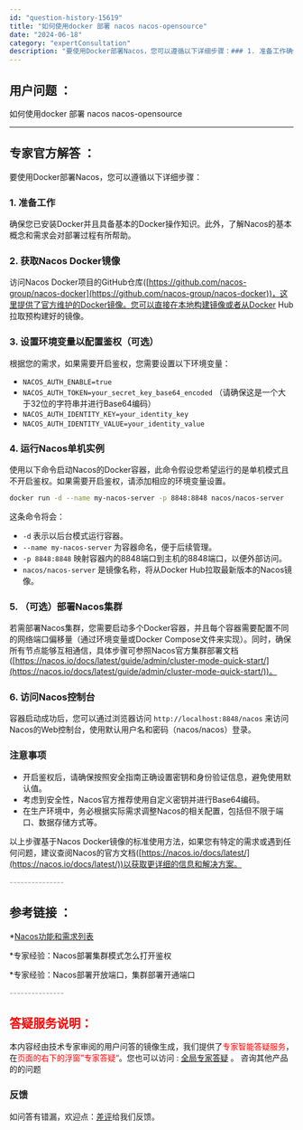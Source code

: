 ```yaml
---
id: "question-history-15619"
title: "如何使用docker 部署 nacos nacos-opensource"
date: "2024-06-18"
category: "expertConsultation"
description: "要使用Docker部署Nacos，您可以遵循以下详细步骤：### 1. 准备工作确保您已安装Docker并且具备基本的Docker操作知识。此外，了解Nacos的基本概念和需求会对部署过程有所帮助。### 2. 获取Nacos Docker镜像访问Nacos Docker项目的GitHub仓库([h"
---
```


## 用户问题 ： 
 如何使用docker 部署 nacos nacos-opensource 

---------------
## 专家官方解答 ：

要使用Docker部署Nacos，您可以遵循以下详细步骤：

### 1. 准备工作
确保您已安装Docker并且具备基本的Docker操作知识。此外，了解Nacos的基本概念和需求会对部署过程有所帮助。

### 2. 获取Nacos Docker镜像
访问Nacos Docker项目的GitHub仓库([https://github.com/nacos-group/nacos-docker](https://github.com/nacos-group/nacos-docker))，这里提供了官方维护的Docker镜像。您可以直接在本地构建镜像或者从Docker Hub拉取预构建好的镜像。

### 3. 设置环境变量以配置鉴权（可选）
根据您的需求，如果需要开启鉴权，您需要设置以下环境变量：
- `NACOS_AUTH_ENABLE=true`
- `NACOS_AUTH_TOKEN=your_secret_key_base64_encoded` （请确保这是一个大于32位的字符串并进行Base64编码）
- `NACOS_AUTH_IDENTITY_KEY=your_identity_key` 
- `NACOS_AUTH_IDENTITY_VALUE=your_identity_value`

### 4. 运行Nacos单机实例
使用以下命令启动Nacos的Docker容器，此命令假设您希望运行的是单机模式且不开启鉴权。如果需要开启鉴权，请添加相应的环境变量设置。
```bash
docker run -d --name my-nacos-server -p 8848:8848 nacos/nacos-server
```
这条命令将会：
- `-d` 表示以后台模式运行容器。
- `--name my-nacos-server` 为容器命名，便于后续管理。
- `-p 8848:8848` 映射容器内的8848端口到主机的8848端口，以便外部访问。
- `nacos/nacos-server` 是镜像名称，将从Docker Hub拉取最新版本的Nacos镜像。

### 5. （可选）部署Nacos集群
若需部署Nacos集群，您需要启动多个Docker容器，并且每个容器需要配置不同的网络端口偏移量（通过环境变量或Docker Compose文件来实现）。同时，确保所有节点能够互相通信，具体步骤可参照Nacos官方集群部署文档([https://nacos.io/docs/latest/guide/admin/cluster-mode-quick-start/](https://nacos.io/docs/latest/guide/admin/cluster-mode-quick-start/))。

### 6. 访问Nacos控制台
容器启动成功后，您可以通过浏览器访问 `http://localhost:8848/nacos` 来访问Nacos的Web控制台，使用默认用户名和密码（nacos/nacos）登录。

### 注意事项
- 开启鉴权后，请确保按照安全指南正确设置密钥和身份验证信息，避免使用默认值。
- 考虑到安全性，Nacos官方推荐使用自定义密钥并进行Base64编码。
- 在生产环境中，务必根据实际需求调整Nacos的相关配置，包括但不限于端口、数据存储方式等。

以上步骤基于Nacos Docker镜像的标准使用方法，如果您有特定的需求或遇到任何问题，建议查阅Nacos的官方文档([https://nacos.io/docs/latest/](https://nacos.io/docs/latest/))以获取更详细的信息和解决方案。


<font color="#949494">---------------</font> 


## 参考链接 ：

*[Nacos功能和需求列表](https://nacos.io/docs/latest/archive/feature-list)
 
 *专家经验：Nacos部署集群模式怎么打开鉴权 
 
 *专家经验：Nacos部署开放端口，集群部署开通端口 


 <font color="#949494">---------------</font> 
 


## <font color="#FF0000">答疑服务说明：</font> 

本内容经由技术专家审阅的用户问答的镜像生成，我们提供了<font color="#FF0000">专家智能答疑服务</font>，在<font color="#FF0000">页面的右下的浮窗”专家答疑“</font>。您也可以访问 : [全局专家答疑](https://opensource.alibaba.com/chatBot) 。 咨询其他产品的的问题

### 反馈
如问答有错漏，欢迎点：[差评](https://ai.nacos.io/user/feedbackByEnhancerGradePOJOID?enhancerGradePOJOId=15678)给我们反馈。
